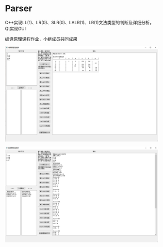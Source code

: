 # Parser
C++实现LL(1)、LR(0)、SLR(0)、LALR(1)、LR(1)文法类型的判断及详细分析，Qt实现GUI

编译原理课程作业，小组成员共同成果

![image1](/demo_screenshots/demo1.png?raw=true)

![image2](/demo_screenshots/demo2.png?raw=true)
